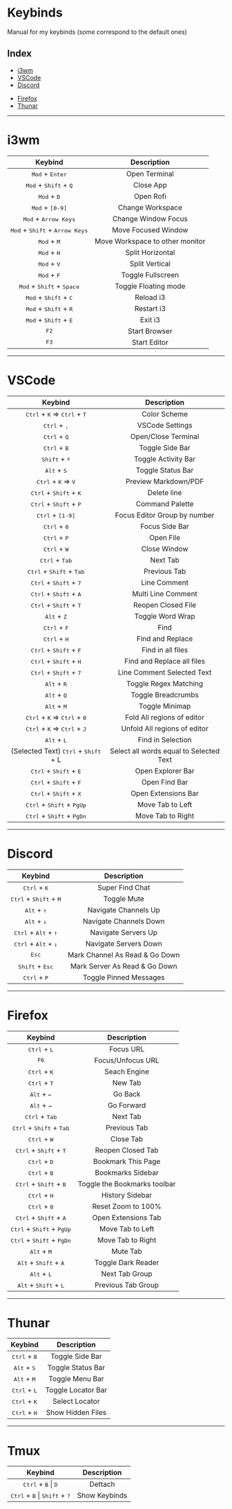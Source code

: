 # Keybinds

Manual for my keybinds (some correspond to the default ones)

## Index

- [i3wm](#i3wm)
- [VSCode](#VSCode)
- [Discord](#Discord)
<!-- - [Chrome](#Chrome) -->
- [Firefox](#Firefox)
- [Thunar](#Thunar)


___
# i3wm
 
| Keybind                                                   | Description                     |
| :-------------------------------------------------------: | :-----------------------------: |
| <kbd>Mod</kbd> + <kbd>Enter</kbd>                         | Open Terminal                   |
| <kbd>Mod</kbd> + <kbd>Shift</kbd> + <kbd>Q</kbd>          | Close App                       |
| <kbd>Mod</kbd> + <kbd>D</kbd>                             | Open Rofi                       |
| <kbd>Mod</kbd> + <kbd>[0-9]</kbd>                         | Change Workspace                |
| <kbd>Mod</kbd> + <kbd>Arrow Keys</kbd>                    | Change Window Focus             |
| <kbd>Mod</kbd> + <kbd>Shift</kbd> + <kbd>Arrow Keys</kbd> | Move Focused Window             |
| <kbd>Mod</kbd> + <kbd>M</kbd>                             | Move Workspace to other monitor |
| <kbd>Mod</kbd> + <kbd>H</kbd>                             | Split Horizontal                |
| <kbd>Mod</kbd> + <kbd>V</kbd>                             | Split Vertical                  |
| <kbd>Mod</kbd> + <kbd>F</kbd>                             | Toggle Fullscreen               |
| <kbd>Mod</kbd> + <kbd>Shift</kbd> + <kbd>Space</kbd>      | Toggle Floating mode            |
| <kbd>Mod</kbd> + <kbd>Shift</kbd> + <kbd>C</kbd>          | Reload i3                       |
| <kbd>Mod</kbd> + <kbd>Shift</kbd> + <kbd>R</kbd>          | Restart i3                      |
| <kbd>Mod</kbd> + <kbd>Shift</kbd> + <kbd>E</kbd>          | Exit i3                         |
| <kbd>F2</kbd>                                             | Start Browser                   |
| <kbd>F3</kbd>                                             | Start Editor                    |


___
# VSCode
<!--
User Interface
Editor
Find & Replace
-->
| Keybind                                                          | Description                  |
| :--------------------------------------------------------------: | :--------------------------: |
| <kbd>Ctrl</kbd> + <kbd>K</kbd> => <kbd>Ctrl</kbd> + <kbd>T</kbd> | Color Scheme                 |
| <kbd>Ctrl</kbd> + <kbd>,</kbd>                                   | VSCode Settings              |
| <kbd>Ctrl</kbd> + <kbd>Q</kbd>                                   | Open/Close Terminal          |
| <kbd>Ctrl</kbd> + <kbd>B</kbd>                                   | Toggle Side Bar              |
| <kbd>Shift</kbd> + <kbd>º</kbd>                                  | Toggle Activity Bar          |
| <kbd>Alt</kbd> + <kbd>S</kbd>                                    | Toggle Status Bar            |
| <kbd>Ctrl</kbd> + <kbd>K</kbd> => <kbd>V</kbd>                   | Preview Markdown/PDF         |
| <kbd>Ctrl</kbd> + <kbd>Shift</kbd> + <kbd>K</kbd>                | Delete line                  |
| <kbd>Ctrl</kbd> + <kbd>Shift</kbd> + <kbd>P</kbd>                | Command Palette              |
| <kbd>Ctrl</kbd> + <kbd>[1-9]</kbd>                               | Focus Editor Group by number |
| <kbd>Ctrl</kbd> + <kbd>0</kbd>                                   | Focus Side Bar               |
| <kbd>Ctrl</kbd> + <kbd>P</kbd>                                   | Open File                    |
| <kbd>Ctrl</kbd> + <kbd>W</kbd>                                   | Close Window                 |
| <kbd>Ctrl</kbd> + <kbd>Tab</kbd>                                 | Next Tab                     |
| <kbd>Ctrl</kbd> + <kbd>Shift</kbd> + <kbd>Tab</kbd>              | Previous Tab                 |
| <kbd>Ctrl</kbd> + <kbd>Shift</kbd> + <kbd>7</kbd>                | Line Comment                 |
| <kbd>Ctrl</kbd> + <kbd>Shift</kbd> + <kbd>A</kbd>                | Multi Line Comment           |
| <kbd>Ctrl</kbd> + <kbd>Shift</kbd> + <kbd>T</kbd>                | Reopen Closed File           |
| <kbd>Alt</kbd> + <kbd>Z</kbd>                                    | Toggle Word Wrap             |
| <kbd>Ctrl</kbd> + <kbd>F</kbd>                                   | Find                         |
| <kbd>Ctrl</kbd> + <kbd>H</kbd>                                   | Find and Replace             |
| <kbd>Ctrl</kbd> + <kbd>Shift</kbd> + <kbd>F</kbd>                | Find in all files            |
| <kbd>Ctrl</kbd> + <kbd>Shift</kbd> + <kbd>H</kbd>                | Find and Replace all files   |
| <kbd>Ctrl</kbd> + <kbd>Shift</kbd> + <kbd>7</kbd>                | Line Comment Selected Text   |
| <kbd>Alt</kbd> + <kbd>R</kbd>                                    | Toggle Regex Matching        |
| <kbd>Alt</kbd> + <kbd>Q</kbd>                                    | Toggle Breadcrumbs           |
| <kbd>Alt</kbd> + <kbd>M</kbd>                                    | Toggle Minimap               |
| <kbd>Ctrl</kbd> + <kbd>K</kbd> => <kbd>Ctrl</kbd> + <kbd>0</kbd> | Fold All regions of editor   |
| <kbd>Ctrl</kbd> + <kbd>K</kbd> => <kbd>Ctrl</kbd> + <kbd>J</kbd> | Unfold All regions of editor |
| <kbd>Alt</kbd> + <kbd>L</kbd>                                    | Find in Selection            |
| (Selected Text) <kbd>Ctrl</kbd> + <kbd>Shift</kbd> + L           | Select all words equal to Selected Text |
| <kbd>Ctrl</kbd> + <kbd>Shift</kbd> + <kbd>E</kbd>                | Open Explorer Bar            |
| <kbd>Ctrl</kbd> + <kbd>Shift</kbd> + <kbd>F</kbd>                | Open Find Bar                |
| <kbd>Ctrl</kbd> + <kbd>Shift</kbd> + <kbd>X</kbd>                | Open Extensions Bar          |
| <kbd>Ctrl</kbd> + <kbd>Shift</kbd> + <kbd>PgUp</kbd>             | Move Tab to Left             |
| <kbd>Ctrl</kbd> + <kbd>Shift</kbd> + <kbd>PgDn</kbd>             | Move Tab to Right            |


___
# Discord

| Keybind                                                  | Description                     |
| :------------------------------------------------------: | :-----------------------------: |
| <kbd>Ctrl</kbd> + <kbd>K</kbd>                           | Super Find Chat                 |
| <kbd>Ctrl</kbd> + <kbd>Shift</kbd> + <kbd>M</kbd>        | Toggle Mute                     |
| <kbd>Alt</kbd> + <kbd>&uarr;</kbd>                       | Navigate Channels Up            |
| <kbd>Alt</kbd> + <kbd>&darr;</kbd>                       | Navigate Channels Down          |
| <kbd>Ctrl</kbd> + <kbd>Alt</kbd> + <kbd>&uarr;</kbd>     | Navigate Servers Up             |
| <kbd>Ctrl</kbd> + <kbd>Alt</kbd> + <kbd>&darr;</kbd>     | Navigate Servers Down           |
| <kbd>Esc</kbd>                                           | Mark Channel As Read & Go Down  |
| <kbd>Shift</kbd> + <kbd>Esc</kbd>                        | Mark Server As Read & Go Down   |
| <kbd>Ctrl</kbd> + <kbd>P</kbd>                           | Toggle Pinned Messages          |


<!--
___
# Chrome

| Keybind                                             | Description          |
| :-------------------------------------------------: | :------------------: |
| <kbd>Ctrl</kbd> + <kbd>L</kbd>                      | Select URL           |
| <kbd>Ctrl</kbd> + <kbd>K</kbd>                      | Google Search        |
| <kbd>Ctrl</kbd> + <kbd>T</kbd>                      | New Tab              |
| <kbd>Alt</kbd> + <kbd>&larr;</kbd>                  | Go Back              |
| <kbd>Alt</kbd> + <kbd>&rarr;</kbd>                  | Go Forward           |
| <kbd>Ctrl</kbd> + <kbd>Tab</kbd>                    | Next Tab             |
| <kbd>Ctrl</kbd> + <kbd>Shift</kbd> + <kbd>Tab</kbd> | Previous Tab         |
| <kbd>Ctrl</kbd> + <kbd>1-8</kbd>                    | Switch to first N tabs |
| <kbd>Ctrl</kbd> + <kbd>9</kbd>                      | Switch to last tab     |
-->


___
# Firefox

| Keybind                                              | Description                  |
| :--------------------------------------------------: | :--------------------------: |
| <kbd>Ctrl</kbd> + <kbd>L</kbd>                       | Focus URL                    |
| <kbd>F6</kbd>                                        | Focus/Unfocus URL            |
| <kbd>Ctrl</kbd> + <kbd>K</kbd>                       | Seach Engine                 |
| <kbd>Ctrl</kbd> + <kbd>T</kbd>                       | New Tab                      |
| <kbd>Alt</kbd> + <kbd>&larr;</kbd>                   | Go Back                      |
| <kbd>Alt</kbd> + <kbd>&rarr;</kbd>                   | Go Forward                   |
| <kbd>Ctrl</kbd> + <kbd>Tab</kbd>                     | Next Tab                     |
| <kbd>Ctrl</kbd> + <kbd>Shift</kbd> + <kbd>Tab</kbd>  | Previous Tab                 |
| <kbd>Ctrl</kbd> + <kbd>W</kbd>                       | Close Tab                    |
| <kbd>Ctrl</kbd> + <kbd>Shift</kbd> + <kbd>T</kbd>    | Reopen Closed Tab            |
| <kbd>Ctrl</kbd> + <kbd>D</kbd>                       | Bookmark This Page           |
| <kbd>Ctrl</kbd> + <kbd>B</kbd>                       | Bookmarks Sidebar            |
| <kbd>Ctrl</kbd> + <kbd>Shift</kbd> + <kbd>B</kbd>    | Toggle the Bookmarks toolbar |
| <kbd>Ctrl</kbd> + <kbd>H</kbd>                       | History Sidebar              |
| <kbd>Ctrl</kbd> + <kbd>0</kbd>                       | Reset Zoom to 100%           |
| <kbd>Ctrl</kbd> + <kbd>Shift</kbd> + <kbd>A</kbd>    | Open Extensions Tab          |
| <kbd>Ctrl</kbd> + <kbd>Shift</kbd> + <kbd>PgUp</kbd> | Move Tab to Left             |
| <kbd>Ctrl</kbd> + <kbd>Shift</kbd> + <kbd>PgDn</kbd> | Move Tab to Right            |
| <kbd>Alt</kbd> + <kbd>M</kbd>                        | Mute Tab                     |
| <kbd>Alt</kbd> + <kbd>Shift</kbd> + <kbd>A</kbd>     | Toggle Dark Reader           |
| <kbd>Alt</kbd> + <kbd>L</kbd>                        | Next Tab Group               |
| <kbd>Alt</kbd> + <kbd>Shift</kbd> + <kbd>L</kbd>     | Previous Tab Group           |


___
# Thunar

| Keybind                        | Description        |
| :----------------------------: | :----------------: |
| <kbd>Ctrl</kbd> + <kbd>B</kbd> | Toggle Side Bar    |
| <kbd>Alt</kbd> + <kbd>S</kbd>  | Toggle Status Bar  |
| <kbd>Alt</kbd> + <kbd>M</kbd>  | Toggle Menu Bar    |
| <kbd>Ctrl</kbd> + <kbd>L</kbd> | Toggle Locator Bar |
| <kbd>Ctrl</kbd> + <kbd>K</kbd> | Select Locator     |
| <kbd>Ctrl</kbd> + <kbd>H</kbd> | Show Hidden Files  |


___
# Tmux

| Keybind                                                           | Description                 |
| :---------------------------------------------------------------: | :-------------------------: |
| <kbd>Ctrl</kbd> + <kbd>B</kbd> \| <kbd>D</kbd>                    | Dettach                     |
| <kbd>Ctrl</kbd> + <kbd>B</kbd> \| <kbd>Shift</kbd> + <kbd>?</kbd> | Show Keybinds               |


<!--
| Keybind                      | Description                  |
| :--------------------------: | :--------------------------: |
| `Ctrl` + `K` => `Ctrl` + `T` | Color Scheme                 |
| `Ctrl` + `,`                 | VSCode Settings              |
| `Ctrl` + `Q`                 | Open/Close Terminal          |
| `Ctrl` + `B`                 | Toggle Side Bar              |
| `Shift` + `º`                | Toggle Activity Bar          |
| `Alt` + `S`                  | Toggle Status Bar            |
| `Ctrl` + `K` => `V`          | Preview Markdown/PDF         |
| `Ctrl` + `Shift` + `K`       | Delete line                  |
| `Ctrl` + `Shift` + `P`       | Command Palette              |
| `Ctrl` + `[1-9]`             | Focus Editor Group by number |
| `Ctrl` + `0`                 | Focus Side Bar               |
| `Ctrl` + `P`                 | Open File                    |
| `Ctrl` + `W`                 | Close Window                 |
| `Ctrl` + `Tab`               | Next Tab                     |
| `Ctrl` + `Shift` + `Tab`     | Previous Tab                 |
| `Ctrl` + `Shift` + `7`       | Line Comment                 |
| `Ctrl` + `Shift` + `A`       | Multi Line Comment           |
| `Ctrl` + `Shift` + `T`       | Reopen Closed File           |
| `Alt` + `Z`                  | Toggle Word Wrap             |
| `Ctrl` + `F`                 | Find                         |
| `Ctrl` + `H`                 | Find and Replace             |
| `Ctrl` + `Shift` + `F`       | Find in all files            |
| `Ctrl` + `Shift` + `H`       | Find and Replace all files   |
| `Ctrl` + `Shift` + `7`       | Line Comment Selected Text   |
| `Alt` + `R`                  | Toggle Regex Matching        |
| `Alt` + `Q`                  | Toggle Breadcrumbs           |
| `Alt` + `M`                  | Toggle Minimap               |
| `Ctrl` + `K` => `Ctrl` + `0` | Fold All regions of editor   |
| `Ctrl` + `K` => `Ctrl` + `J` | Unfold All regions of editor |

___
# Discord

| Keybind                       | Description                     |
| :---------------------------: | :-----------------------------: |
| `Ctrl` + `K`                  | Super Find Chat                 |
| `Ctrl` + `Shift` + `M`        | Toggle Mute                     |
| `Alt` + `Up Arrow`            | Navigate Channels Up            |
| `Alt` + `Down Arrow`          | Navigate Channels Down          |
| `Ctrl` + `Alt` + `Up Arrow`   | Navigate Servers Up             |
| `Ctrl` + `Alt` + `Down Arrow` | Navigate Servers Down           |
| `Esc`                         | Mark Channel As Read & Go Down  |
| `Shift` + `Esc`               | Mark Server As Read & Go Down   |
| `Ctrl` + `P`                  | Toggle Pinned Messages          |

___
# Chrome

| Keybind                  | Description          |
| :----------------------: | :------------------: |
| `Ctrl` + `L`             | Select URL           |
| `Ctrl` + `K`             | Google Search        |
| `Ctrl` + `T`             | New Tab              |
| `Alt` + `Left Arrow`     | Go Back              |
| `Alt` + `Right Arrow`    | Go Forward           |
| `Ctrl` + `Tab`           | Next Tab             |
| `Ctrl` + `Shift` + `Tab` | Previous Tab         |


___
# Thunar

| Keybind      | Description        |
| :----------: | :----------------: |
| `Ctrl` + `B` | Toggle Side Bar    |
| `Alt` + `S`  | Toggle Status Bar  |
| `Alt` + `M`  | Toggle Menu Bar    |
| `Ctrl` + `Q` | Toggle Locator Bar |
| `Ctrl` + `K` | Select Locator     |
| `Ctrl` + `H` | Show Hidden Files  |

-->